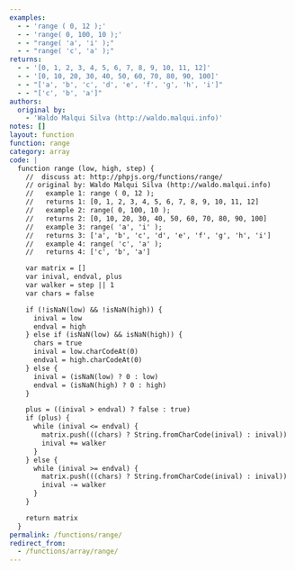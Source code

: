```yaml
---
examples:
  - - 'range ( 0, 12 );'
  - - 'range( 0, 100, 10 );'
  - - "range( 'a', 'i' );"
  - - "range( 'c', 'a' );"
returns:
  - - '[0, 1, 2, 3, 4, 5, 6, 7, 8, 9, 10, 11, 12]'
  - - '[0, 10, 20, 30, 40, 50, 60, 70, 80, 90, 100]'
  - - "['a', 'b', 'c', 'd', 'e', 'f', 'g', 'h', 'i']"
  - - "['c', 'b', 'a']"
authors:
  original by:
    - 'Waldo Malqui Silva (http://waldo.malqui.info)'
notes: []
layout: function
function: range
category: array
code: |
  function range (low, high, step) {
    //  discuss at: http://phpjs.org/functions/range/
    // original by: Waldo Malqui Silva (http://waldo.malqui.info)
    //   example 1: range ( 0, 12 );
    //   returns 1: [0, 1, 2, 3, 4, 5, 6, 7, 8, 9, 10, 11, 12]
    //   example 2: range( 0, 100, 10 );
    //   returns 2: [0, 10, 20, 30, 40, 50, 60, 70, 80, 90, 100]
    //   example 3: range( 'a', 'i' );
    //   returns 3: ['a', 'b', 'c', 'd', 'e', 'f', 'g', 'h', 'i']
    //   example 4: range( 'c', 'a' );
    //   returns 4: ['c', 'b', 'a']

    var matrix = []
    var inival, endval, plus
    var walker = step || 1
    var chars = false

    if (!isNaN(low) && !isNaN(high)) {
      inival = low
      endval = high
    } else if (isNaN(low) && isNaN(high)) {
      chars = true
      inival = low.charCodeAt(0)
      endval = high.charCodeAt(0)
    } else {
      inival = (isNaN(low) ? 0 : low)
      endval = (isNaN(high) ? 0 : high)
    }

    plus = ((inival > endval) ? false : true)
    if (plus) {
      while (inival <= endval) {
        matrix.push(((chars) ? String.fromCharCode(inival) : inival))
        inival += walker
      }
    } else {
      while (inival >= endval) {
        matrix.push(((chars) ? String.fromCharCode(inival) : inival))
        inival -= walker
      }
    }

    return matrix
  }
permalink: /functions/range/
redirect_from:
  - /functions/array/range/
---
```


<!-- WARNING! This file is auto generated by `npm run web:inject`, do not edit by hand -->
